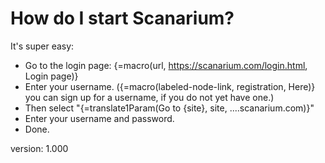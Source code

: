 # How do I start Scanarium?

It's super easy:

* Go to the login page: {=macro(url, https://scanarium.com/login.html, Login page)}
* Enter your username.
    ({=macro(labeled-node-link, registration, Here)} you can sign up for a username, if you do not yet have one.)
* Then select "{=translate1Param(Go to {site}, site, ....scanarium.com)}"
* Enter your username and password.
* Done.

version: 1.000
